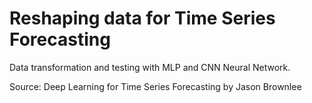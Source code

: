 # Reshaping data for Time Series Forecasting

Data transformation and testing with MLP and CNN Neural Network.

Source: Deep Learning for Time Series Forecasting by Jason Brownlee
